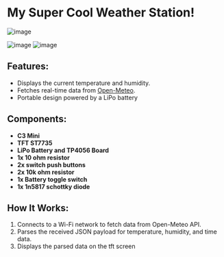 # My Super Cool Weather Station!  
![image](https://github.com/user-attachments/assets/94a3b657-5180-463f-adc2-64936ae2276c)

![image](https://github.com/user-attachments/assets/ffc0935a-66c9-4125-a8d5-e90a2455ce4c)
![image](https://github.com/user-attachments/assets/302b1d6e-805b-4ab0-b1ad-7a012314721c)

## Features:
- Displays the current temperature and humidity.
- Fetches real-time data from [Open-Meteo](https://open-meteo.com/).
- Portable design powered by a LiPo battery

## Components:
- **C3 Mini**
- **TFT ST7735**
- **LiPo Battery and TP4056 Board**
- **1x 10 ohm resistor**
- **2x switch push buttons**
- **2x 10k ohm resistor**
- **1x Battery toggle switch**
- **1x 1n5817 schottky diode**

## How It Works:
1. Connects to a Wi-Fi network to fetch data from Open-Meteo API.
2. Parses the received JSON payload for temperature, humidity, and time data.
3. Displays the parsed data on the tft screen
